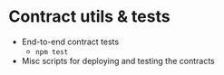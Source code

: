 # Contract utils & tests

* End-to-end contract tests
  * `npm test`
* Misc scripts for deploying and testing the contracts

